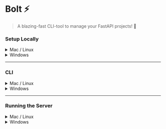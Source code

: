 # **Bolt** ⚡ 

> A blazing-fast CLI-tool to manage your FastAPI projects! 🚀

### Setup Locally

<details>
<summary>Mac / Linux</summary>

```bash
# Setup virtual environment
make env

# Activate virtual environment
source .venv/bin/activate

# Install dependencies
make setup
```
</details>

<details>
<summary>Windows</summary>

```bash
# Setup virtual environment
python -m venv .venv

# Activate virtual environment
.venv\Scripts\activate

# Install dependencies
pip install -r requirements.txt
```
</details>

---

### CLI

<details>
<summary>Mac / Linux</summary>

```bash
# Start creating apps
python3 bolt.py start-app test_api
```
</details>

<details>
<summary>Windows</summary>

```bash
# Start creating apps
python bolt.py start-app test_api
```
</details>

---

### Running the Server

<details>
<summary>Mac / Linux</summary>

```bash
# Start the server
uvicorn settings:app --reload
```

Now go to http://localhost:8000/docs to see the Swagger UI.

</details>

<details>
<summary>Windows</summary>

```bash
# Start the server
python -m uvicorn settings:app --reload
```

Now go to http://localhost:8000/docs to see the Swagger UI.

</details>
